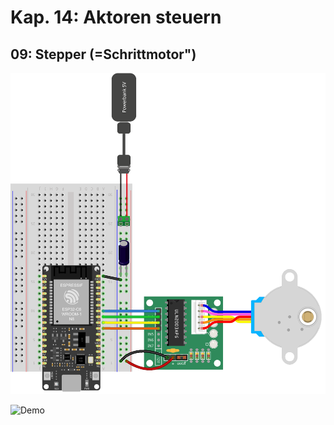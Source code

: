 # Kap. 14: Aktoren steuern
## 09: Stepper (=Schrittmotor")

![Steckplan](Steckplan.png)

![Demo](Demo.gif)